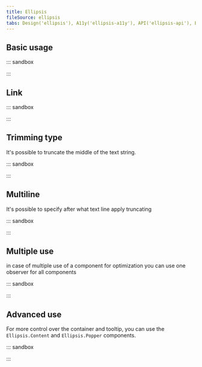 ```yaml
---
title: Ellipsis
fileSource: ellipsis
tabs: Design('ellipsis'), A11y('ellipsis-a11y'), API('ellipsis-api'), Example('ellipsis-code'), Changelog('ellipsis-changelog')
---
```


## Basic usage

::: sandbox

<script lang="tsx">
import React from 'react';
import Ellipsis from '@semcore/ui/ellipsis';
import { Box } from '@semcore/ui/flex-box';

const Demo = () => {
  return (
    <Box w={220}>
      <Ellipsis>
        Lorem ipsum dolor sit amet, consectetur adipisicing elit. Excepturi hic nemo tenetur
        voluptatem! A aliquid assumenda dolore ducimus impedit numquam ratione recusandae sed ullam
        voluptate? Aperiam distinctio minus possimus quasi.
      </Ellipsis>
    </Box>
  );
}
</script>

:::

## Link

::: sandbox

<script lang="tsx">
import React from 'react';
import Ellipsis from '@semcore/ui/ellipsis';
import { Box } from '@semcore/ui/flex-box';
import Link from '@semcore/ui/link';

const Demo = () => {
  return (
    <Box w={220}>
      <Link inline href='https://developer.semrush.com/intergalactic/'>
        <Link.Text tag={Ellipsis}>https://developer.semrush.com/intergalactic/</Link.Text>
      </Link>
    </Box>
  );
}
</script>

:::

## Trimming type

It's possible to truncate the middle of the text string.

::: sandbox

<script lang="tsx">
import React from 'react';
import Ellipsis from '@semcore/ui/ellipsis';
import { Box } from '@semcore/ui/flex-box';

const Demo = () => {
  return (
    <Box w={150}>
      <Ellipsis trim='middle'>Source page very long title and URL</Ellipsis>
    </Box>
  );
}
</script>

:::

## Multiline

It's possible to specify after what text line apply truncating

::: sandbox

<script lang="tsx">
import React from 'react';
import Ellipsis from '@semcore/ui/ellipsis';
import Card from '@semcore/ui/card';
import { Text } from '@semcore/ui/typography';

const Demo = () => {
  return (
    <Card w={220}>
      <Card.Header>
        <Card.Title tag='h4' inline my={0}>
          Card heading
        </Card.Title>
        <Card.Description tag='div'>
          <Ellipsis maxLine={3}>
            Lorem ipsum dolor sit amet, consectetur adipisicing elit. Excepturi hic nemo tenetur
            voluptatem! A aliquid assumenda dolore ducimus impedit numquam ratione recusandae sed
            ullam voluptate? Aperiam distinctio minus possimus quasi.
          </Ellipsis>
        </Card.Description>
      </Card.Header>
      <Card.Body>
        <Text size={100}>Your awesome card content</Text>
      </Card.Body>
    </Card>
  );
}
</script>

:::

## Multiple use

in case of multiple use of a component for optimization you can use one observer for all components

::: sandbox

<script lang="tsx">
import React, { useRef } from 'react';
import DataTable from '@semcore/ui/data-table';
import Ellipsis, { useResizeObserver } from '@semcore/ui/ellipsis';

const Demo = () => {
  const containerRef = useRef(null);

  const containerRect = useResizeObserver(containerRef);

  return (
    <DataTable data={data}>
      <DataTable.Head>
        <DataTable.Column name='keyword' children='Keyword' />
        <DataTable.Column name='kd' children='KD,%' />
        <DataTable.Column name='cpc' children='CPC' />
        <DataTable.Column name='vol' children='Vol.' ref={containerRef} />
      </DataTable.Head>
      <DataTable.Body>
        <DataTable.Cell data={data} name='vol'>
          {(props, row) => {
            return {
              children: (
                <Ellipsis trim='middle' containerRect={containerRect} containerRef={containerRef}>
                  {row[props.name]}
                </Ellipsis>
              ),
            };
          }}
        </DataTable.Cell>
      </DataTable.Body>
    </DataTable>
  );
};

const data = [
  {
    keyword: 'ebay buy',
    kd: '77.8',
    cpc: '$1.25',
    vol: '32,500,000,500,00032,500,000,500,00032,500,000,500,000',
  },
  {
    keyword: 'www.ebay.com',
    kd: '11.2',
    cpc: '$3.4',
    vol: '65,457,920,000,50032,500,000,500,00032,500,000,500,000',
  },
  {
    keyword: 'www.ebay.com',
    kd: '10',
    cpc: '$0.65',
    vol: '47,354,640,000,50032,500,000,500,00032,500,000,500,00032,500,000,500,000',
  },
  {
    keyword: 'ebay buy',
    kd: '-',
    cpc: '$0',
    vol: 'n/a',
  },
  {
    keyword: 'ebay buy',
    kd: '75.89',
    cpc: '$0',
    vol: '21,644,290,000,500',
  },
];
</script>

:::

## Advanced use

For more control over the container and tooltip, you can use the `Ellipsis.Content` and `Ellipsis.Popper` components.

::: sandbox

<script lang="tsx">
import React from 'react';
import Ellipsis from '@semcore/ui/ellipsis';
import { Box } from '@semcore/ui/flex-box';

const Demo = () => {
  return (
    <Box>
      <Ellipsis trim='middle'>
        <Ellipsis.Content w={100}>
          Lorem ipsum dolor sit amet, consectetur adipisicing elit. Asperiores atque autem commodi,
          doloribus ex harum inventore modi praesentium quam ratione reprehenderit rerum tempore
          voluptas. Aliquam eos expedita illo quasi unde!
        </Ellipsis.Content>
        <Ellipsis.Popper w={500} wMax={500} />
      </Ellipsis>
    </Box>
  );
}
</script>

:::
